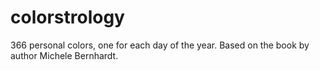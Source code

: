 # colorstrology
366 personal colors, one for each day of the year.  Based on the book by author Michele Bernhardt.
